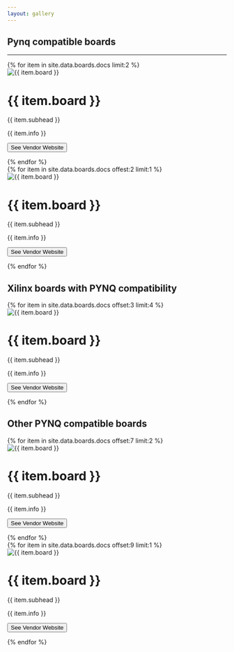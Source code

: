 ```yaml
---
layout: gallery
---
```


<!-------------------------------------------------------------------------------------------->
<!--Start Who Only-->
<div class="flex-row">
  <div class="flex-item flex-column">
    <h2>Pynq compatible boards</h2>
    <hr>
    <p class="text">
      <zero-md src="./MD/board.md"></zero-md>
    </p>
  </div>
</div>

<div class="row">
{% for item in site.data.boards.docs limit:2 %}
<div class="column">
  <div class="card" padding-bottom="20px">
    <div class="imagecontainer">
      <img class="card-img" src="{{ site.urlimg }}{{ item.img }}" class="img-fluid" alt="{{ item.board }}">
    </div>
    <h1>{{ item.board }}</h1>
    <p class="price">{{ item.subhead }}</p>
    <p>{{ item.info }}</p>
    <p><button onclick="location.href='{{ item.url }}';" target="_blank">See Vendor Website</button></p>
  </div>
</div>
{% endfor %}
</div>

<div class="row">
{% for item in site.data.boards.docs offest:2 limit:1 %}
<div class="column">
  <div class="card" padding-bottom="20px">
    <div class="imagecontainer">
      <img class="card-img" src="{{ site.urlimg }}{{ item.img }}" class="img-fluid" alt="{{ item.board }}">
    </div>   
    <h1>{{ item.board }}</h1>
    <p class="price">{{ item.subhead }}</p>
    <p>{{ item.info }}</p>
    <p><button onclick="location.href='{{ item.url }}';" target="_blank">See Vendor Website</button></p>
  </div>
</div>
{% endfor %}
</div>

<h2>Xilinx boards with PYNQ compatibility</h2>

<div class="row">
{% for item in site.data.boards.docs offset:3 limit:4 %}
<div class="column">
  <div class="card" padding-bottom="20px">
    <div class="imagecontainer">
      <img class="card-img" src="{{ site.urlimg }}{{ item.img }}" class="img-fluid" alt="{{ item.board }}">
    </div>   
    <h1>{{ item.board }}</h1>
    <p class="price">{{ item.subhead }}</p>
    <p>{{ item.info }}</p>
    <p><button onclick="location.href='{{ item.url }}';" target="_blank">See Vendor Website</button></p>
  </div>
</div>
{% endfor %}
</div>

<h2>Other PYNQ compatible boards</h2>

<div class="row">
{% for item in site.data.boards.docs offset:7 limit:2 %}
<div class="column">
  <div class="card" padding-bottom="20px">
    <div class="imagecontainer">
      <img class="card-img" src="{{ site.urlimg }}{{ item.img }}" class="img-fluid" alt="{{ item.board }}">
    </div>   
    <h1>{{ item.board }}</h1>
    <p class="price">{{ item.subhead }}</p>
    <p>{{ item.info }}</p>
    <p><button onclick="location.href='{{ item.url }}';" target="_blank">See Vendor Website</button></p>
  </div>
</div>
{% endfor %}
</div>

<div class="row">
{% for item in site.data.boards.docs offset:9 limit:1 %}
<div class="column">
  <div class="card" padding-bottom="20px">
    <div class="imagecontainer">
      <img class="card-img" src="{{ site.urlimg }}{{ item.img }}" class="img-fluid" alt="{{ item.board }}">
    </div>   
    <h1>{{ item.board }}</h1>
    <p class="price">{{ item.subhead }}</p>
    <p>{{ item.info }}</p>
    <p><button onclick="location.href='{{ item.url }}';" target="_blank">See Vendor Website</button></p>
  </div>
</div>
{% endfor %}
</div>

